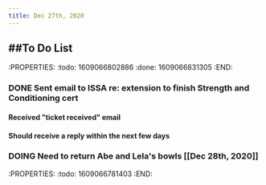 ```yaml
---
title: Dec 27th, 2020
---
```


## ##To Do List
:PROPERTIES:
:todo: 1609066802886
:done: 1609066831305
:END:
### DONE Sent email to ISSA re: extension to finish Strength and Conditioning cert
#### Received "ticket received" email
#### Should receive a reply within the next few days
### DOING Need to return Abe and Lela's bowls [[Dec 28th, 2020]]
:PROPERTIES:
:todo: 1609066781403
:END:
##
